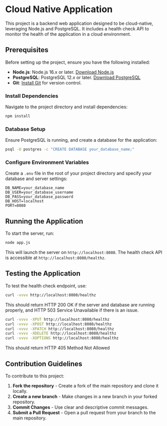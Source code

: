 # Cloud Native Application

This project is a backend web application designed to be cloud-native, leveraging Node.js and PostgreSQL. It includes a health check API to monitor the health of the application in a cloud environment.

## Prerequisites

Before setting up the project, ensure you have the following installed:
- **Node.js**: Node.js 16.x or later. [Download Node.js](https://nodejs.org/en/download/)
- **PostgreSQL**: PostgreSQL 12.x or later. [Download PostgreSQL](https://www.postgresql.org/download/)
- **Git**: [Install Git](https://git-scm.com/downloads) for version control.

### Install Dependencies

Navigate to the project directory and install dependencies:

```bash
npm install
```

### Database Setup

Ensure PostgreSQL is running, and create a database for the application:

```bash
psql -U postgres -c "CREATE DATABASE your_database_name;"
```

### Configure Environment Variables

Create a `.env` file in the root of your project directory and specify your database and server settings:

```
DB_NAME=your_database_name
DB_USER=your_database_username
DB_PASS=your_database_password
DB_HOST=localhost
PORT=8080
```

## Running the Application

To start the server, run:

```bash
node app.js
```

This will launch the server on `http://localhost:8080`. The health check API is accessible at `http://localhost:8080/healthz`.

## Testing the Application

To test the health check endpoint, use:

```bash
curl -vvvv http://localhost:8080/healthz
```

This should return HTTP 200 OK if the server and database are running properly, and HTTP 503 Service Unavailable if there is an issue.

```bash
curl -vvvv -XPUT http://localhost:8080/healthz
curl -vvvv -XPOST http://localhost:8080/healthz
curl -vvvv -XPATCH http://localhost:8080/healthz
curl -vvvv -XDELETE http://localhost:8080/healthz
curl -vvvv -XOPTIONS http://localhost:8080/healthz

```

This should return HTTP 405 Method Not Allowed

## Contribution Guidelines

To contribute to this project:

1. **Fork the repository** - Create a fork of the main repository and clone it locally.
2. **Create a new branch** - Make changes in a new branch in your forked repository.
3. **Commit Changes** - Use clear and descriptive commit messages.
4. **Submit a Pull Request** - Open a pull request from your branch to the main repository.




